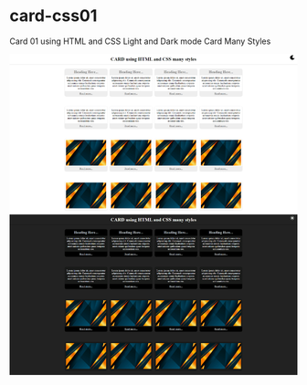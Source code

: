 # card-css01

Card 01 using HTML and CSS
Light and Dark mode Card Many Styles

![card-light-and-dark](/assets/card-light-and-dark.png)